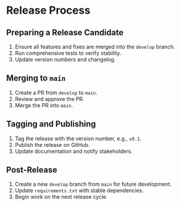 # Release Process

## Preparing a Release Candidate

1. Ensure all features and fixes are merged into the `develop` branch.
2. Run comprehensive tests to verify stability.
3. Update version numbers and changelog.

## Merging to `main`

1. Create a PR from `develop` to `main`.
2. Review and approve the PR.
3. Merge the PR into `main`.

## Tagging and Publishing

1. Tag the release with the version number, e.g., `v0.1`.
2. Publish the release on GitHub.
3. Update documentation and notify stakeholders.

## Post-Release

1. Create a new `develop` branch from `main` for future development.
2. Update `requirements.txt` with stable dependencies.
3. Begin work on the next release cycle.
